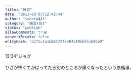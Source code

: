 ```yaml
---
title: "練習"
date: '2013-08-06T22:42:44'
author: "subaru44k"
category: "練習(弱)"
status: "publish"
allowComments: true
convertBreaks: false
entryHash: "d275efa1b695727ee04589eb59ab5959"
---
```

13'24"ジョグ<br>
<br>
ひざが怖くてかばってたら別のところが痛くなったという悪循環。
